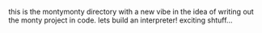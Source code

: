 this is the montymonty directory with a new vibe in the idea of writing out the monty project in code. lets build an interpreter! exciting shtuff...
